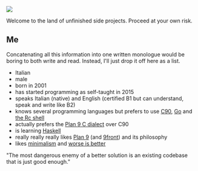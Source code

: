 ![](https://img.shields.io/github/last-commit/EdoardoLaGreca/EdoardoLaGreca?label=last%20change)

Welcome to the land of unfinished side projects. Proceed at your own risk.

## Me

Concatenating all this information into one written monologue would be boring to both write and read. Instead, I'll just drop it off here as a list. 

 - Italian
 - male
 - born in 2001
 - has started programming as self-taught in 2015
 - speaks Italian (native) and English (certified B1 but can understand, speak and write like B2)
 - knows several programming languages but prefers to use [C90](https://en.wikipedia.org/wiki/ANSI_C), [Go](https://go.dev/) and [the Rc shell](http://doc.cat-v.org/plan_9/4th_edition/papers/rc)
 - actually prefers the [Plan 9 C dialect](http://doc.cat-v.org/plan_9/programming/c_programming_in_plan_9) over C90
 - is learning [Haskell](https://www.haskell.org/)
 - really really really likes [Plan 9](https://en.wikipedia.org/wiki/Plan_9_from_Bell_Labs) (and [9front](https://9front.org/)) and its philosophy
 - likes [minimalism](https://en.wikipedia.org/wiki/Minimalism_(computing)) and [worse is better](https://en.wikipedia.org/wiki/Worse_is_better)

"The most dangerous enemy of a better solution is an existing codebase that is just good enough."
